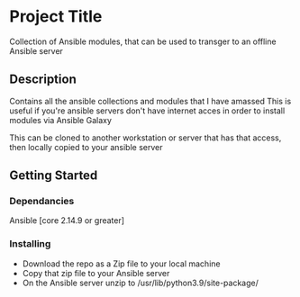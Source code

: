 # Project Title

Collection of Ansible modules, that can be used to transger to an offline Ansible server

## Description

Contains all the ansible collections and modules that I have amassed
This is useful if you're ansible servers don't have internet acces in order to install modules via Ansible Galaxy

This can be cloned to another workstation or server that has that access, then locally copied to your ansible server

## Getting Started

### Dependancies
Ansible [core 2.14.9 or greater]

### Installing

* Download the repo as a Zip file to your local machine
* Copy that zip file to your Ansible server
* On the Ansible server unzip to /usr/lib/python3.9/site-package/

